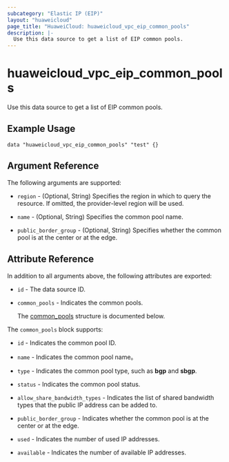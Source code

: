 ```yaml
---
subcategory: "Elastic IP (EIP)"
layout: "huaweicloud"
page_title: "HuaweiCloud: huaweicloud_vpc_eip_common_pools"
description: |-
  Use this data source to get a list of EIP common pools.
---
```


# huaweicloud_vpc_eip_common_pools

Use this data source to get a list of EIP common pools.

## Example Usage

```hcl
data "huaweicloud_vpc_eip_common_pools" "test" {}
```

## Argument Reference

The following arguments are supported:

* `region` - (Optional, String) Specifies the region in which to query the resource.
  If omitted, the provider-level region will be used.

* `name` - (Optional, String) Specifies the common pool name.

* `public_border_group` - (Optional, String) Specifies whether the common pool is at the center or at the edge.

## Attribute Reference

In addition to all arguments above, the following attributes are exported:

* `id` - The data source ID.

* `common_pools` - Indicates the common pools.

  The [common_pools](#common_pools_struct) structure is documented below.

<a name="common_pools_struct"></a>
The `common_pools` block supports:

* `id` - Indicates the common pool ID.

* `name` - Indicates the common pool name。

* `type` - Indicates the common pool type, such as **bgp** and **sbgp**.

* `status` - Indicates the common pool status.

* `allow_share_bandwidth_types` - Indicates the list of shared bandwidth types that the public IP address can be added to.

* `public_border_group` - Indicates whether the common pool is at the center or at the edge.

* `used` - Indicates the number of used IP addresses.

* `available` - Indicates the number of available IP addresses.
